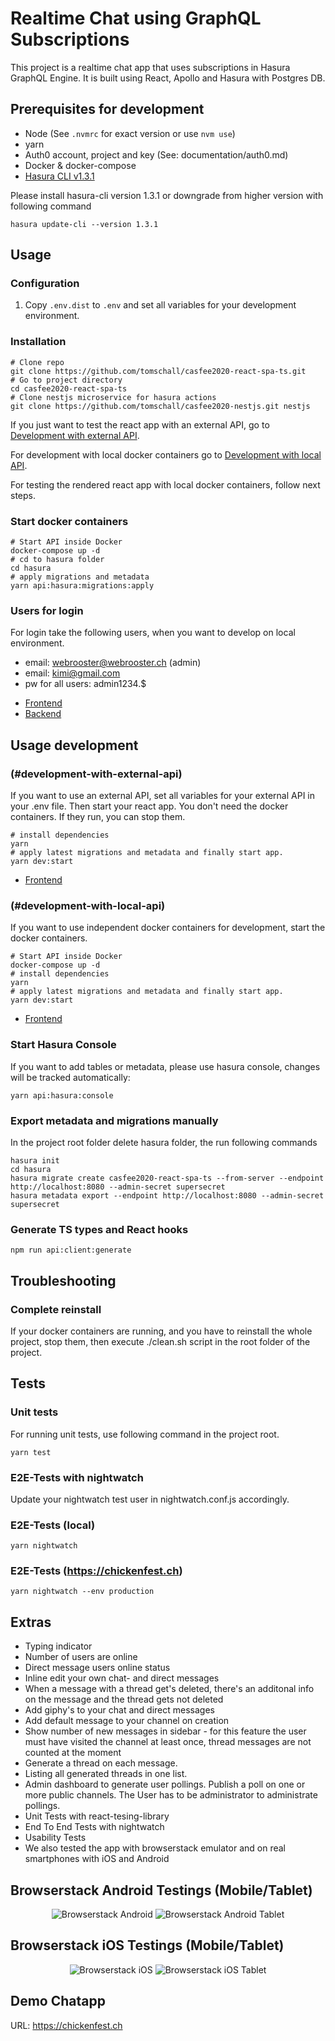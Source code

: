 # Realtime Chat using GraphQL Subscriptions

This project is a realtime chat app that uses subscriptions in Hasura GraphQL Engine.
It is built using React, Apollo and Hasura with Postgres DB.

## Prerequisites for development

- Node (See `.nvmrc` for exact version or use `nvm use`)
- yarn
- Auth0 account, project and key (See: documentation/auth0.md)
- Docker & docker-compose
- [Hasura CLI v1.3.1](https://hasura.io/docs/1.0/graphql/core/hasura-cli/install-hasura-cli.html)

Please install hasura-cli version 1.3.1 or downgrade from higher version with following command

```shell script
hasura update-cli --version 1.3.1
```

## Usage

### Configuration

1. Copy `.env.dist` to `.env` and set all variables for your development environment.

### Installation

```shell script
# Clone repo
git clone https://github.com/tomschall/casfee2020-react-spa-ts.git
# Go to project directory
cd casfee2020-react-spa-ts
# Clone nestjs microservice for hasura actions
git clone https://github.com/tomschall/casfee2020-nestjs.git nestjs
```

If you just want to test the react app with an external API, go to [Development with external API](#development-with-external-api).

For development with local docker containers go to [Development with local API](#development-with-local-api).

For testing the rendered react app with local docker containers, follow next steps.

### Start docker containers

```shell script
# Start API inside Docker
docker-compose up -d
# cd to hasura folder
cd hasura
# apply migrations and metadata
yarn api:hasura:migrations:apply
```

### Users for login

For login take the following users, when you want to develop on local environment.

- email: webrooster@webrooster.ch (admin)
- email: kimi@gmail.com
- pw for all users: admin1234.$

* [Frontend](http://localhost)
* [Backend](http://localhost:8080/console)

## Usage development

### (#development-with-external-api)

If you want to use an external API, set all variables for your external API in your .env file.
Then start your react app. You don't need the docker containers. If they run, you can stop them.

```shell script
# install dependencies
yarn
# apply latest migrations and metadata and finally start app.
yarn dev:start
```

- [Frontend](http://localhost:3000)

### (#development-with-local-api)

If you want to use independent docker containers for development, start the docker containers.

```shell script
# Start API inside Docker
docker-compose up -d
# install dependencies
yarn
# apply latest migrations and metadata and finally start app.
yarn dev:start
```

- [Frontend](http://localhost:3000)

### Start Hasura Console

If you want to add tables or metadata, please use hasura console, changes will be tracked automatically:

```shell script
yarn api:hasura:console
```

### Export metadata and migrations manually

In the project root folder delete hasura folder, the run following commands

```shell script
hasura init
cd hasura
hasura migrate create casfee2020-react-spa-ts --from-server --endpoint http://localhost:8080 --admin-secret supersecret
hasura metadata export --endpoint http://localhost:8080 --admin-secret supersecret
```

### Generate TS types and React hooks

```shell script
npm run api:client:generate
```

## Troubleshooting

### Complete reinstall

If your docker containers are running, and you have to reinstall the whole project, stop
them, then execute ./clean.sh script in the root folder of the project.

## Tests

### Unit tests

For running unit tests, use following command in the project root.

```
yarn test
```

### E2E-Tests with nightwatch

Update your nightwatch test user in nightwatch.conf.js accordingly.

### E2E-Tests (local)

```
yarn nightwatch
```

### E2E-Tests (https://chickenfest.ch)

```
yarn nightwatch --env production
```

## Extras

- Typing indicator
- Number of users are online
- Direct message users online status
- Inline edit your own chat- and direct messages
- When a message with a thread get's deleted, there's an additonal info on the message and the thread gets not deleted
- Add giphy's to your chat and direct messages
- Add default message to your channel on creation
- Show number of new messages in sidebar - for this feature the user must have visited the channel at least once, thread messages are not counted at the moment
- Generate a thread on each message.
- Listing all generated threads in one list.
- Admin dashboard to generate user pollings. Publish a poll on one or more public channels. The User has to be administrator to administrate pollings.
- Unit Tests with react-tesing-library
- End To End Tests with nightwatch
- Usability Tests
- We also tested the app with browserstack emulator and on real smartphones with iOS and Android

## Browserstack Android Testings (Mobile/Tablet)

<p align="center">
  <img src="public/browserstack-android.jpg" alt="Browserstack Android">
  <img src="public/browserstack-tablet.jpg" alt="Browserstack Android Tablet">
</p>

## Browserstack iOS Testings (Mobile/Tablet)

<p align="center">
  <img src="public/browserstack-iphone.jpg" alt="Browserstack iOS">
  <img src="public/browserstack-ios-tablet.jpg" alt="Browserstack iOS Tablet">
</p>

## Demo Chatapp

URL: https://chickenfest.ch
